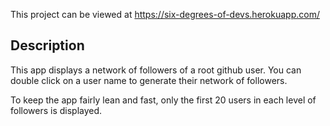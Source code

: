 This project can be viewed at https://six-degrees-of-devs.herokuapp.com/

## Description

This app displays a network of followers of a root github user.
You can double click on a user name to generate their network of followers.

To keep the app fairly lean and fast, only the first 20 users in each level of followers is displayed.